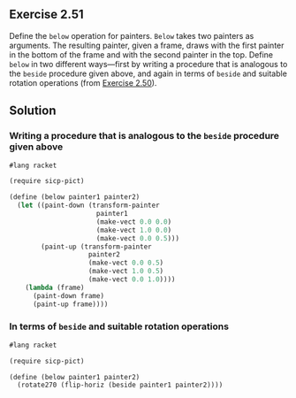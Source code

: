 ## Exercise 2.51

Define the `below` operation for painters. `Below` takes two painters as
arguments. The resulting painter, given a frame, draws with the first painter in
the bottom of the frame and with the second painter in the top. Define `below`
in two different ways—first by writing a procedure that is analogous to the
`beside` procedure given above, and again in terms of `beside` and suitable
rotation operations (from [Exercise 2.50](./2.50.md)).

## Solution

### Writing a procedure that is analogous to the `beside` procedure given above

```scheme
#lang racket

(require sicp-pict)

(define (below painter1 painter2)
  (let ((paint-down (transform-painter
                      painter1
                      (make-vect 0.0 0.0)
                      (make-vect 1.0 0.0)
                      (make-vect 0.0 0.5)))
        (paint-up (transform-painter
                    painter2
                    (make-vect 0.0 0.5)
                    (make-vect 1.0 0.5)
                    (make-vect 0.0 1.0))))
    (lambda (frame)
      (paint-down frame)
      (paint-up frame))))
```

### In terms of `beside` and suitable rotation operations

```scheme
#lang racket

(require sicp-pict)

(define (below painter1 painter2)
  (rotate270 (flip-horiz (beside painter1 painter2))))
```
